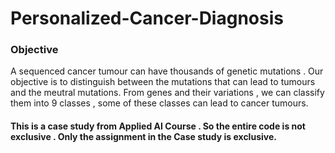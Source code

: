 # Personalized-Cancer-Diagnosis
### Objective
A sequenced cancer tumour can have thousands of genetic mutations . Our objective is to distinguish between the mutations that can lead to tumours and the meutral mutations.
From genes and their variations , we can classify them into 9 classes , some of these classes can lead to cancer tumours.

#### This is a case study from Applied AI Course . So the entire code is not exclusive . Only the assignment in the Case study is exclusive.

